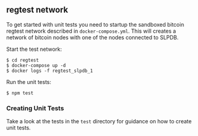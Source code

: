 ## regtest network

To get started with unit tests you need to startup the sandboxed bitcoin regtest network described in `docker-compose.yml`.  This will creates a network of bitcoin nodes with one of the nodes connected to SLPDB.

Start the test network:
```
$ cd regtest
$ docker-compose up -d
$ docker logs -f regtest_slpdb_1
```

Run the unit tests:

```
$ npm test
```



### Creating Unit Tests

Take a look at the tests in the `test` directory for guidance on how to create unit tests.



<!-- ### Setting up mongoDB from scratch as a replica set
1. Delete `regtest/mongo/db` and `regtest/mongo/configdb` directories
2. Run `docker-compose up -d`
3. Run `docker exec -it regtest_mongo_1 mongo`
4. Run `rs.initiate()`
5. Run `rs.status()` to make sure `ok: 1`
6. Run `cfg = rs.config()`
7. Run `cfg.members[0].host = "localhost:27017"`
8. Run `cfg.reconfig(cfg, {force:true})` -->
